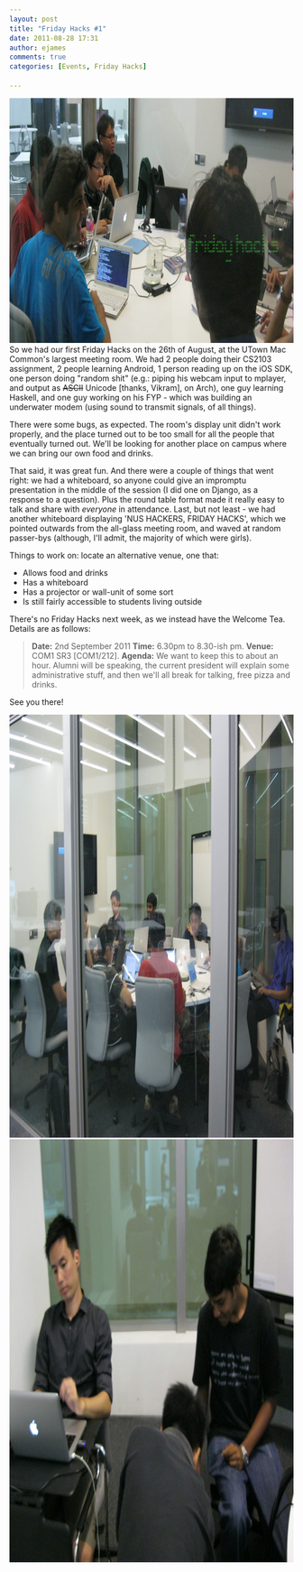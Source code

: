 ```yaml
---
layout: post
title: "Friday Hacks #1"
date: 2011-08-28 17:31
author: ejames
comments: true
categories: [Events, Friday Hacks]

---
```

<a href="/res/2011/08/IMG_1214.jpg"><img src="/res/2011/08/IMG_1214.jpg" alt="" title="Friday Hacks" width="942" height="434" class="aligncenter size-full wp-image-1718" /></a>
So we had our first Friday Hacks on the 26th of August, at the UTown Mac Common's largest meeting room. We had 2 people doing their CS2103 assignment, 2 people learning Android, 1 person reading up on the iOS SDK, one person doing "random shit" (e.g.: piping his webcam input to mplayer, and output as <del datetime="2011-08-30T03:03:17+00:00">ASCII</del> Unicode [thanks, Vikram], on Arch), one guy learning Haskell, and one guy working on his FYP - which was building an underwater modem (using sound to transmit signals, of all things).

There were some bugs, as expected. The room's display unit didn't work properly, and the place turned out to be too small for all the people that eventually turned out. We'll be looking for another place on campus where we can bring our own food and drinks.

That said, it was great fun. And there were a couple of things that went right: we had a whiteboard, so anyone could give an impromptu presentation in the middle of the session (I did one on Django, as a response to a question). Plus the round table format made it really easy to talk and share with <em>everyone</em> in attendance. Last, but not least - we had another whiteboard displaying 'NUS HACKERS, FRIDAY HACKS', which we pointed outwards from the all-glass meeting room, and waved at random passer-bys (although, I'll admit, the majority of which were girls).

Things to work on: locate an alternative venue, one that:
<ul>
	<li>Allows food and drinks</li>
	<li>Has a whiteboard</li>
	<li>Has a projector or wall-unit of some sort</li>
	<li>Is still fairly accessible to students living outside</li>
</ul>

There's no Friday Hacks next week, as we instead have the Welcome Tea. Details are as follows:

<blockquote><strong>Date:</strong> 2nd September 2011
<strong>Time:</strong> 6.30pm to 8.30-ish pm.
<strong>Venue: </strong>COM1 SR3 [COM1/212].
<strong>Agenda:</strong> We want to keep this to about an hour. Alumni will be speaking, the current president will explain some administrative stuff, and then we'll all break for talking, free pizza and drinks.</blockquote>

See you there!

<a href="/res/2011/08/IMG_1212.jpg"><img src="/res/2011/08/IMG_1212.jpg" alt="" title="Friday Hacks 1 External View" width="1000" height="750" class="aligncenter size-full wp-image-1719" /></a>
<a href="/res/2011/08/IMG_1217.jpg"><img src="/res/2011/08/IMG_1217.jpg" alt="" title="Friday Hacks 1 Internal View" width="1000" height="750" class="aligncenter size-full wp-image-1720" /></a>
